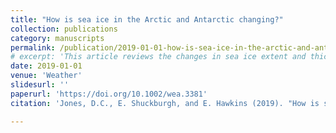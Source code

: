 ```yaml
---
title: "How is sea ice in the Arctic and Antarctic changing?"
collection: publications
category: manuscripts
permalink: /publication/2019-01-01-how-is-sea-ice-in-the-arctic-and-antarctic-changing
# excerpt: 'This article reviews the changes in sea ice extent and thickness in the Arctic and Antarctic, and the impact these changes have on climate and ocean biology.'
date: 2019-01-01
venue: 'Weather'
slidesurl: ''
paperurl: 'https://doi.org/10.1002/wea.3381'
citation: 'Jones, D.C., E. Shuckburgh, and E. Hawkins (2019). "How is sea ice in the Arctic and Antarctic changing?" <i>Weather</i>, 74: 30-30. <a href="https://doi.org/10.1002/wea.3381">https://doi.org/10.1002/wea.3381</a>'

---
```

